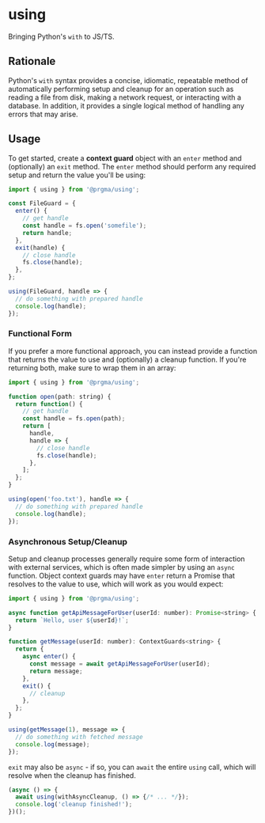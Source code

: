 # using

Bringing Python's `with` to JS/TS.

## Rationale

Python's `with` syntax provides a concise, idiomatic, repeatable method of automatically performing setup and cleanup for an
operation such as reading a file from disk, making a network request, or interacting with a database. In addition, it provides
a single logical method of handling any errors that may arise.

## Usage

To get started, create a **context guard** object with an `enter` method and (optionally) an `exit` method. The `enter` method
should perform any required setup and return the value you'll be using:

```js
import { using } from '@prgma/using';

const FileGuard = {
  enter() {
    // get handle
    const handle = fs.open('somefile');
    return handle;
  },
  exit(handle) {
    // close handle
    fs.close(handle);
  },
};

using(FileGuard, handle => {
  // do something with prepared handle
  console.log(handle);
});
```

### Functional Form

If you prefer a more functional approach, you can instead provide a function that returns the value to use and (optionally)
a cleanup function. If you're returning both, make sure to wrap them in an array:

```js
import { using } from '@prgma/using';

function open(path: string) {
  return function() {
    // get handle
    const handle = fs.open(path);
    return [
      handle,
      handle => {
        // close handle
        fs.close(handle);
      },
    ];
  };
}

using(open('foo.txt'), handle => {
  // do something with prepared handle
  console.log(handle);
});
```

### Asynchronous Setup/Cleanup

Setup and cleanup processes generally require some form of interaction with external services, which is often made simpler
by using an `async` function. Object context guards may have `enter` return a Promise that resolves to the value to use, which
will work as you would expect:

```js
import { using } from '@prgma/using';

async function getApiMessageForUser(userId: number): Promise<string> {
  return `Hello, user ${userId}!`;
}

function getMessage(userId: number): ContextGuards<string> {
  return {
    async enter() {
      const message = await getApiMessageForUser(userId);
      return message;
    },
    exit() {
      // cleanup
    },
  };
}

using(getMessage(1), message => {
  // do something with fetched message
  console.log(message);
});
```

`exit` may also be `async` - if so, you can `await` the entire `using` call, which will resolve when the cleanup has finished.

```js
(async () => {
  await using(withAsyncCleanup, () => {/* ... */});
  console.log('cleanup finished!');
})();
```
